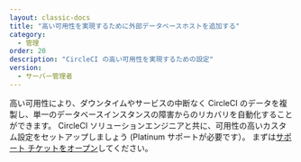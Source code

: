 ```yaml
---
layout: classic-docs
title: "高い可用性を実現するために外部データベースホストを追加する"
category:
  - 管理
order: 20
description: "CircleCI の高い可用性を実現するための設定"
version:
  - サーバー管理者
---
```


高い可用性により、ダウンタイムやサービスの中断なく CircleCI のデータを複製し、単一のデータベースインスタンスの障害からのリカバリを自動化することができます。 CircleCI ソリューションエンジニアと共に、可用性の高いカスタム設定をセットアップしましょう (Platinum サポートが必要です）。 まずは[サポート チケットをオープン](https://support.circleci.com/hc/ja/requests/new)してください。

